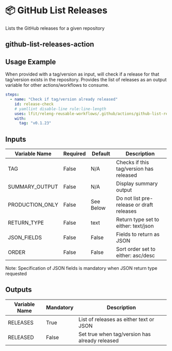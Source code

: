 <!--
SPDX-License-Identifier: Apache-2.0
SPDX-FileCopyrightText: 2025 The Linux Foundation
-->

# 📦 GitHub List Releases

Lists the GitHub releases for a given repository

## github-list-releases-action

## Usage Example

When provided with a tag/version as input, will check if a release for that
tag/version exists in the repository. Provides the list of releases as an
output variable for other actions/workflows to consume.

```yaml
steps:
  - name: "Check if tag/version already released"
    id: release-check
    # yamllint disable-line rule:line-length
    uses: lfit/releng-reusable-workflows/.github/actions/github-list-releases-action@main
    with:
      tag: "v0.1.23"
```

## Inputs

<!-- markdownlint-disable MD013 -->

| Variable Name   | Required | Default   | Description                                  |
| --------------- | -------- | --------- | -------------------------------------------- |
| TAG             | False    | N/A       | Checks if this tag/version has released      |
| SUMMARY_OUTPUT  | False    | N/A       | Display summary output                       |
| PRODUCTION_ONLY | False    | See Below | Do not list pre-release or draft releases    |
| RETURN_TYPE     | False    | text      | Return type set to either: text/json         |
| JSON_FIELDS     | False    | False     | Fields to return as JSON                     |
| ORDER           | False    | False     | Sort order set to either: asc/desc           |

<!-- markdownlint-enable MD013 -->

Note: Specification of JSON fields is mandatory when JSON return type requested

## Outputs

<!-- markdownlint-disable MD013 -->

| Variable Name | Mandatory | Description                                    |
| ------------- | --------- | ---------------------------------------------- |
| RELEASES      | True      | List of releases as either text or JSON        |
| RELEASED      | False     | Set true when tag/version has already released |

<!-- markdownlint-enable MD013 -->
